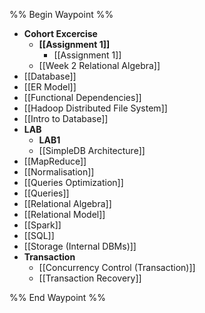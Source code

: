 %% Begin Waypoint %%
- **Cohort Excercise**
	- **[[Assignment 1]]**
		- [[Assignment 1]]
	- [[Week 2 Relational Algebra]]
- [[Database]]
- [[ER Model]]
- [[Functional Dependencies]]
- [[Hadoop Distributed File System]]
- [[Intro to Database]]
- **LAB**
	- **LAB1**
	- [[SimpleDB Architecture]]
- [[MapReduce]]
- [[Normalisation]]
- [[Queries Optimization]]
- [[Queries]]
- [[Relational Algebra]]
- [[Relational Model]]
- [[Spark]]
- [[SQL]]
- [[Storage (Internal DBMs)]]
- **Transaction**
	- [[Concurrency Control (Transaction)]]
	- [[Transaction Recovery]]

%% End Waypoint %%